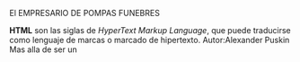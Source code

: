 El EMPRESARIO DE POMPAS FUNEBRES
<p><strong>HTML</strong> son las siglas de <em>HyperText Markup Language</em>, que puede traducirse como lenguaje de marcas o marcado de hipertexto.
Autor:Alexander Puskin
Mas alla de ser un 
